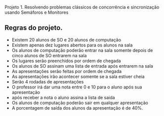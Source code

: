 Projeto 1. Resolvendo problemas clássicos de concorrência e sincronização usando
Semáforos e Monitores

## Regras do projeto.

- Existem 20 alunos de SO e 20 alunos de computação
- Existem apenas dez lugares abertos para os alunos na sala
- Os alunos de computação poderão entrar na sala somente depois de cinco alunos de SO entrarem na sala
- Os lugares serão preenchidos por ordem de chegada
- Os alunos de SO assinam uma lista de entrada após entrarem na sala
- As apresentações serão feitas por ordem de chegada
- As apresentações irão acontecer somente se a sala estiver cheia
- Serão 4 rodadas de apresentações
- O professor irá dar uma nota entre 0 e 10 para o aluno após sua apresentação
- após receber a nota o aluno assina a lista de saida
- Os alunos de computação poderão sair em qualquer apresentação
- A porcentagem de saída dos alunos da apresentação é de 40%.